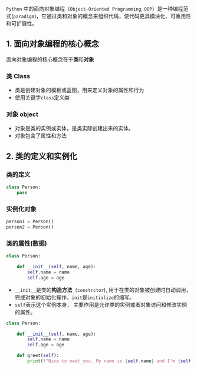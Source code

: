
`Python` 中的面向对象编程（`Object-Oriented Programming`, `OOP`）是一种编程范式(`paradigm`)，它通过类和对象的概念来组织代码，使代码更具模块化、可重用性和可扩展性。

## 1. 面向对象编程的核心概念

面向对象编程的核心概念在于**类**和**对象**

### 类 Class

- 类是创建对象的模板或蓝图，用来定义对象的属性和行为
- 使用关键字`class`定义类

### 对象 object

- 对象是类的实例或实体，是类实际创建出来的实体。
- 对象包含了属性和方法

## 2. 类的定义和实例化

### 类的定义

```python
class Person:
	pass
```

### 实例化对象

```python
person1 = Person()
person2 = Person()
```


### 类的属性(数据)

```python
class Person:

	def __init__(self, name, age):
		self.name = name
		self.age = age
```

- `__init__`是类的**构造方法**（`constrctor`), 用于在类的对象被创建时自动调用，完成对象的初始化操作。`init`是`initialize`的缩写。
- `self`表示这个实例本身， 主要作用是允许类的实例或者对象访问和修改实例的属性。

```python
class Person:

	def __init__(self, name, age):
		self.name = name
		self.age = age

	def greet(self):
		print(f"Nice to meet you. My name is {self.name} and I'm {self.age} years old.")
```